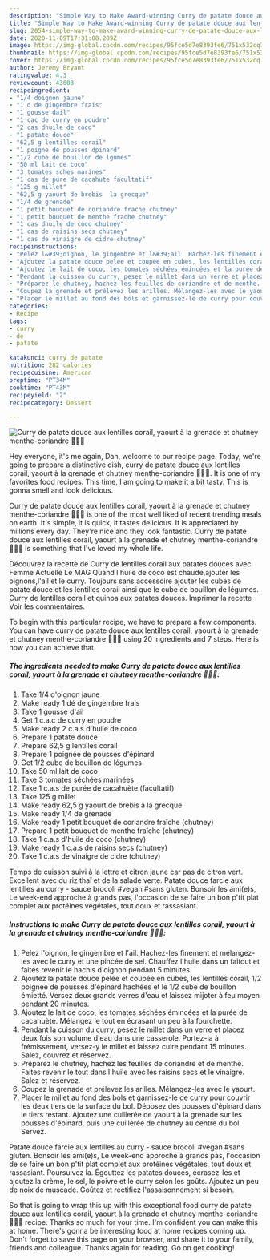 ```yaml
---
description: "Simple Way to Make Award-winning Curry de patate douce aux lentilles corail, yaourt à la grenade et chutney menthe-coriandre 🍠🥣🌱"
title: "Simple Way to Make Award-winning Curry de patate douce aux lentilles corail, yaourt à la grenade et chutney menthe-coriandre 🍠🥣🌱"
slug: 2054-simple-way-to-make-award-winning-curry-de-patate-douce-aux-lentilles-corail-yaourt-a-la-grenade-et-chutney-menthe-coriandre
date: 2020-11-09T17:31:08.289Z
image: https://img-global.cpcdn.com/recipes/95fce5d7e8393fe6/751x532cq70/curry-de-patate-douce-aux-lentilles-corail-yaourt-a-la-grenade-et-chutney-menthe-coriandre-🍠🥣🌱-photo-principale-de-la-recette.jpg
thumbnail: https://img-global.cpcdn.com/recipes/95fce5d7e8393fe6/751x532cq70/curry-de-patate-douce-aux-lentilles-corail-yaourt-a-la-grenade-et-chutney-menthe-coriandre-🍠🥣🌱-photo-principale-de-la-recette.jpg
cover: https://img-global.cpcdn.com/recipes/95fce5d7e8393fe6/751x532cq70/curry-de-patate-douce-aux-lentilles-corail-yaourt-a-la-grenade-et-chutney-menthe-coriandre-🍠🥣🌱-photo-principale-de-la-recette.jpg
author: Jeremy Bryant
ratingvalue: 4.3
reviewcount: 43603
recipeingredient:
- "1/4 doignon jaune"
- "1 d de gingembre frais"
- "1 gousse dail"
- "1 cac de curry en poudre"
- "2 cas dhuile de coco"
- "1 patate douce"
- "62,5 g lentilles corail"
- "1 poigne de pousses dpinard"
- "1/2 cube de bouillon de lgumes"
- "50 ml lait de coco"
- "3 tomates sches marines"
- "1 cas de pure de cacahute facultatif"
- "125 g millet"
- "62,5 g yaourt de brebis  la grecque"
- "1/4 de grenade"
- "1 petit bouquet de coriandre frache chutney"
- "1 petit bouquet de menthe frache chutney"
- "1 cas dhuile de coco chutney"
- "1 cas de raisins secs chutney"
- "1 cas de vinaigre de cidre chutney"
recipeinstructions:
- "Pelez l&#39;oignon, le gingembre et l&#39;ail. Hachez-les finement et mélangez-les avec le curry et une pincée de sel. Chauffez l&#39;huile dans un faitout et faites revenir le hachis d&#39;oignon pendant 5 minutes."
- "Ajoutez la patate douce pelée et coupée en cubes, les lentilles corail, 1/2 poignée de pousses d&#39;épinard hachées et le 1/2 cube de bouillon émietté. Versez deux grands verres d&#39;eau et laissez mijoter à feu moyen pendant 20 minutes."
- "Ajoutez le lait de coco, les tomates séchées émincées et la purée de cacahuète. Mélangez le tout en écrasant un peu à la fourchette."
- "Pendant la cuisson du curry, pesez le millet dans un verre et placez deux fois son volume d&#39;eau dans une casserole. Portez-la à frémissement, versez-y le millet et laissez cuire pendant 15 minutes. Salez, couvrez et réservez."
- "Préparez le chutney, hachez les feuilles de coriandre et de menthe. Faites revenir le tout dans l&#39;huile avec les raisins secs et le vinaigre. Salez et réservez."
- "Coupez la grenade et prélevez les arilles. Mélangez-les avec le yaourt."
- "Placer le millet au fond des bols et garnissez-le de curry pour couvrir les deux tiers de la surface du bol. Déposez des pousses d&#39;épinard dans le tiers restant. Ajoutez une cuillerée de yaourt à la grenade sur les pousses d&#39;épinard, puis une cuillerée de chutney au centre du bol. Servez."
categories:
- Recipe
tags:
- curry
- de
- patate

katakunci: curry de patate 
nutrition: 282 calories
recipecuisine: American
preptime: "PT34M"
cooktime: "PT43M"
recipeyield: "2"
recipecategory: Dessert

---
```



![Curry de patate douce aux lentilles corail, yaourt à la grenade et chutney menthe-coriandre 🍠🥣🌱](https://img-global.cpcdn.com/recipes/95fce5d7e8393fe6/751x532cq70/curry-de-patate-douce-aux-lentilles-corail-yaourt-a-la-grenade-et-chutney-menthe-coriandre-🍠🥣🌱-photo-principale-de-la-recette.jpg)

Hey everyone, it's me again, Dan, welcome to our recipe page. Today, we're going to prepare a distinctive dish, curry de patate douce aux lentilles corail, yaourt à la grenade et chutney menthe-coriandre 🍠🥣🌱. It is one of my favorites food recipes. This time, I am going to make it a bit tasty. This is gonna smell and look delicious.

Curry de patate douce aux lentilles corail, yaourt à la grenade et chutney menthe-coriandre 🍠🥣🌱 is one of the most well liked of recent trending meals on earth. It's simple, it is quick, it tastes delicious. It is appreciated by millions every day. They're nice and they look fantastic. Curry de patate douce aux lentilles corail, yaourt à la grenade et chutney menthe-coriandre 🍠🥣🌱 is something that I've loved my whole life.

Découvrez la recette de Curry de lentilles corail aux patates douces avec Femme Actuelle Le MAG Quand l&#39;huile de coco est chaude,ajouter les oignons,l&#39;ail et le curry. Toujours sans accessoire ajouter les cubes de patate douce et les lentilles corail ainsi que le cube de bouillon de légumes. Curry de lentilles corail et quinoa aux patates douces. Imprimer la recette Voir les commentaires.


To begin with this particular recipe, we have to prepare a few components. You can have curry de patate douce aux lentilles corail, yaourt à la grenade et chutney menthe-coriandre 🍠🥣🌱 using 20 ingredients and 7 steps. Here is how you can achieve that.

<!--inarticleads1-->

##### The ingredients needed to make Curry de patate douce aux lentilles corail, yaourt à la grenade et chutney menthe-coriandre 🍠🥣🌱:

1. Take 1/4 d&#39;oignon jaune
1. Make ready 1 dé de gingembre frais
1. Take 1 gousse d&#39;ail
1. Get 1 c.a.c de curry en poudre
1. Make ready 2 c.a.s d&#39;huile de coco
1. Prepare 1 patate douce
1. Prepare 62,5 g lentilles corail
1. Prepare 1 poignée de pousses d&#39;épinard
1. Get 1/2 cube de bouillon de légumes
1. Take 50 ml lait de coco
1. Take 3 tomates séchées marinées
1. Take 1 c.a.s de purée de cacahuète (facultatif)
1. Take 125 g millet
1. Make ready 62,5 g yaourt de brebis à la grecque
1. Make ready 1/4 de grenade
1. Make ready 1 petit bouquet de coriandre fraîche (chutney)
1. Prepare 1 petit bouquet de menthe fraîche (chutney)
1. Take 1 c.a.s d&#39;huile de coco (chutney)
1. Make ready 1 c.a.s de raisins secs (chutney)
1. Take 1 c.a.s de vinaigre de cidre (chutney)


Temps de cuisson suivi à la lettre et citron jaune car pas de citron vert. Excellent avec du riz thaï et de la salade verte. Patate douce farcie aux lentilles au curry - sauce brocoli #vegan #sans gluten. Bonsoir les ami(e)s, Le week-end approche à grands pas, l&#39;occasion de se faire un bon p&#39;tit plat complet aux protéines végétales, tout doux et rassasiant. 

<!--inarticleads2-->

##### Instructions to make Curry de patate douce aux lentilles corail, yaourt à la grenade et chutney menthe-coriandre 🍠🥣🌱:

1. Pelez l&#39;oignon, le gingembre et l&#39;ail. Hachez-les finement et mélangez-les avec le curry et une pincée de sel. Chauffez l&#39;huile dans un faitout et faites revenir le hachis d&#39;oignon pendant 5 minutes.
1. Ajoutez la patate douce pelée et coupée en cubes, les lentilles corail, 1/2 poignée de pousses d&#39;épinard hachées et le 1/2 cube de bouillon émietté. Versez deux grands verres d&#39;eau et laissez mijoter à feu moyen pendant 20 minutes.
1. Ajoutez le lait de coco, les tomates séchées émincées et la purée de cacahuète. Mélangez le tout en écrasant un peu à la fourchette.
1. Pendant la cuisson du curry, pesez le millet dans un verre et placez deux fois son volume d&#39;eau dans une casserole. Portez-la à frémissement, versez-y le millet et laissez cuire pendant 15 minutes. Salez, couvrez et réservez.
1. Préparez le chutney, hachez les feuilles de coriandre et de menthe. Faites revenir le tout dans l&#39;huile avec les raisins secs et le vinaigre. Salez et réservez.
1. Coupez la grenade et prélevez les arilles. Mélangez-les avec le yaourt.
1. Placer le millet au fond des bols et garnissez-le de curry pour couvrir les deux tiers de la surface du bol. Déposez des pousses d&#39;épinard dans le tiers restant. Ajoutez une cuillerée de yaourt à la grenade sur les pousses d&#39;épinard, puis une cuillerée de chutney au centre du bol. Servez.


Patate douce farcie aux lentilles au curry - sauce brocoli #vegan #sans gluten. Bonsoir les ami(e)s, Le week-end approche à grands pas, l&#39;occasion de se faire un bon p&#39;tit plat complet aux protéines végétales, tout doux et rassasiant. Poursuivez la. Égouttez les patates douces, écrasez-les et ajoutez la crème, le sel, le poivre et le curry selon les goûts. Ajoutez un peu de noix de muscade. Goûtez et rectifiez l&#39;assaisonnement si besoin. 

So that is going to wrap this up with this exceptional food curry de patate douce aux lentilles corail, yaourt à la grenade et chutney menthe-coriandre 🍠🥣🌱 recipe. Thanks so much for your time. I'm confident you can make this at home. There's gonna be interesting food at home recipes coming up. Don't forget to save this page on your browser, and share it to your family, friends and colleague. Thanks again for reading. Go on get cooking!

